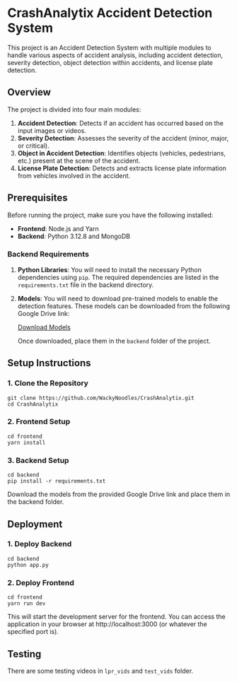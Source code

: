 # CrashAnalytix Accident Detection System

This project is an Accident Detection System with multiple modules to handle various aspects of accident analysis, including accident detection, severity detection, object detection within accidents, and license plate detection.

## Overview

The project is divided into four main modules:

1. **Accident Detection**: Detects if an accident has occurred based on the input images or videos.
2. **Severity Detection**: Assesses the severity of the accident (minor, major, or critical).
3. **Object in Accident Detection**: Identifies objects (vehicles, pedestrians, etc.) present at the scene of the accident.
4. **License Plate Detection**: Detects and extracts license plate information from vehicles involved in the accident.

## Prerequisites

Before running the project, make sure you have the following installed:

- **Frontend**: Node.js and Yarn
- **Backend**: Python 3.12.8 and MongoDB

### Backend Requirements

1. **Python Libraries**: You will need to install the necessary Python dependencies using `pip`. The required dependencies are listed in the `requirements.txt` file in the backend directory.

2. **Models**: You will need to download pre-trained models to enable the detection features. These models can be downloaded from the following Google Drive link:

   [Download Models](https://drive.google.com/drive/folders/1Nia4YTmaevQj0hxsTHPuBN-uObfTyTGB?usp=sharing)

   Once downloaded, place them in the `backend` folder of the project.

## Setup Instructions

### 1. Clone the Repository
```
git clone https://github.com/WackyNoodles/CrashAnalytix.git
cd CrashAnalytix
```

### 2. Frontend Setup
```
cd frontend
yarn install
```

### 3. Backend Setup
```
cd backend
pip install -r requirements.txt
```
Download the models from the provided Google Drive link and place them in the backend folder.

## Deployment
### 1. Deploy Backend
```
cd backend
python app.py
```

### 2. Deploy Frontend
```
cd frontend
yarn run dev
```
This will start the development server for the frontend. You can access the application in your browser at http://localhost:3000 (or whatever the specified port is).

## Testing
There are some testing videos in `lpr_vids` and `test_vids` folder.